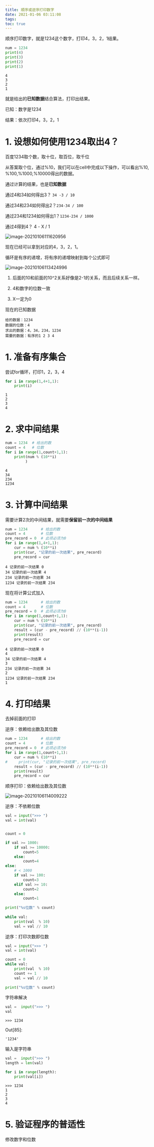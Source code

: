 ```yaml
---
title: 顺序或逆序打印数字
date: 2021-01-06 03:11:08
tags:
toc: true
---
```




顺序打印数字，就是1234这个数字，打印4，3，2，1结果。

```python
num = 1234
print(4)
print(3)
print(2)
print(1)
```

```
4
3
2
1
```

就是给出的**已知数据**结合算法，打印出结果。

已知：数字是1234

结果：依次打印4，3，2，1



# 1. 设想如何使用1234取出4？

百度1234取个数，取十位，取百位，取千位

从答案取个位，通过%10，我们可以在cell中完成以下操作，可以看出%10, %100,%1000,%10000得出的数据。

通过计算的结果，也是**已知数据**



通过4和34如何得出3？ `34 -3 / 10`

通过34和234如何得出2？`234-34 / 100`

通过234和1234如何得出1？`1234-234 / 1000`

通过4得到4？ 4 - X / 1

![image-20210106111620956](http://myapp.img.mykernel.cn/image-20210106111620956.png)

现在已经可以拿到对应的4，3，2，1。

循环是有序的递增，将有序的递增映射到每个公式即可

![image-20210106113424996](http://myapp.img.mykernel.cn/image-20210106113424996.png)



1. 后面的10和前面的10^2关系好像是2-1的关系，而且后续关系一样。

2. 4和数字的位数一致
3. X一定为0



现在的已知数据

```
给的数据：1234
数据的位数：4
求出的数据：4，34，234，1234
需要的数据：有序的1 2 3 4
```



# 1. 准备有序集合

尝试for循环，打印1，2，3，4

```python
for i in range(1,4+1,1):
    print(i)
```

```
1
2
3
4
```



# 2. 求中间结果

```python
num = 1234  # 给出的数
count = 4   # 位数
for i in range(1,count+1,1):
    print(num % (10**i)
         )    
```

```
4
34
234
1234
```



# 3. 计算中间结果

需要计算2次的中间结果，就需要**保留前一次的中间结果**

```python
num = 1234      # 给出的数
count = 4       # 位数
pre_record = 0  # 此项必须为0
for i in range(1,4+1,1):
    cur = num % (10**i)
    print(cur, "记录的前一次结果", pre_record)
    pre_record = cur
```

```
4 记录的前一次结果 0
34 记录的前一次结果 4
234 记录的前一次结果 34
1234 记录的前一次结果 234
```



现在将计算公式加入

```python
num = 1234      # 给出的数
count = 4       # 位数
pre_record = 0  # 此项必须为0
for i in range(1,count+1,1):
    cur = num % (10**i)
    print(cur, "记录的前一次结果", pre_record)
    result = (cur - pre_record) // (10**(i-1)) 
    print(result)
    pre_record = cur
```

```
4 记录的前一次结果 0
4
34 记录的前一次结果 4
3
234 记录的前一次结果 34
2
1234 记录的前一次结果 234
1
```

# 4. 打印结果

去掉前面的打印

逆序：依赖给出数及其位数

```python
num = 1234      # 给出的数
count = 4       # 位数
pre_record = 0  # 此项必须为0
for i in range(1,count+1,1):
    cur = num % (10**i)
#     print(cur, "记录的前一次结果", pre_record)
    result = (cur - pre_record) // (10**(i-1)) 
    print(result)
    pre_record = cur
```



顺序打印：依赖给出数及其位数

![image-20210106114009222](http://myapp.img.mykernel.cn/image-20210106114009222.png)



逆序：不依赖位数

```python
val = input(">>> ")
val = int(val)


count = 0

if val >= 1000:
    if val >= 10000:
        count=5
    else:
        count=4
else:
    # < 1000
    if val >= 100:
        count=3
    elif val >= 10:
        count=2
    else:
        count=1
        
print("%s位数" % count)
        
while val:
    print(val  % 10)
    val = val // 10
```

逆序：打印次数即位数

```python
val = input(">>> ")
val = int(val)

count = 0
while val:
    print(val  % 10)
    count += 1
    val = val // 10
    
print("%s位数" % count)
```

字符串解决

```python
val =  input(">>> ")
val 
```

```
>>> 1234
```

Out[85]:

```
'1234'
```

输入是字符串

```python
val =  input(">>> ")
length = len(val)

for i in range(length):
    print(val[i])
```

```
>>> 1234
1
2
3
4
```



# 5. 验证程序的普适性

修改数字和位数



